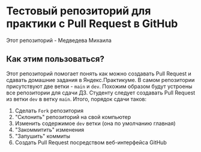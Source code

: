 # Тестовый репозиторий для практики с Pull Request в GitHub

Этот репозиторий - Медведева Михаила

## Как этим пользоваться?

Этот репозиторий помогает понять как можно создавать Pull Request и сдавать домашние задания в Яндекс.Практикуме.
В самом репозитории присутствуют две ветки - `main` и `dev`. Похожим образом будут устроены все репозитории для сдачи
ДЗ. Студенту следует создавать Pull Request из ветки `dev` в ветку `main`. Итого, порядок сдачи таков:
1. Сделать `Fork` репозитория
2. "Склонить" репозиторий на свой компьютер
3. Изменить содержимое `dev` ветки (она по умолчанию главная)
4. "Закоммитить" изменения
5. "Запушить" коммиты
6. Создать Pull Request посредством веб-интерфейса GitHub
